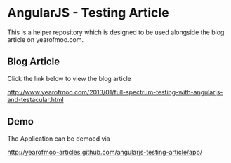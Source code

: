 # AngularJS - Testing Article

This is a helper repository which is designed to be used alongside the blog article on yearofmoo.com.

## Blog Article
Click the link below to view the blog article

http://www.yearofmoo.com/2013/01/full-spectrum-testing-with-angularjs-and-testacular.html

## Demo
The Application can be demoed via

http://yearofmoo-articles.github.com/angularjs-testing-article/app/
